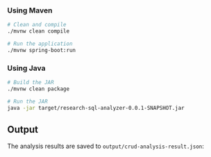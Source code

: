 ### Using Maven

```bash
# Clean and compile
./mvnw clean compile

# Run the application
./mvnw spring-boot:run
```

### Using Java

```bash
# Build the JAR
./mvnw clean package

# Run the JAR
java -jar target/research-sql-analyzer-0.0.1-SNAPSHOT.jar
```

## Output

The analysis results are saved to `output/crud-analysis-result.json`: